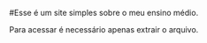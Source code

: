 #Esse é um site simples sobre o meu ensino médio.

Para acessar é necessário apenas extrair o arquivo.
